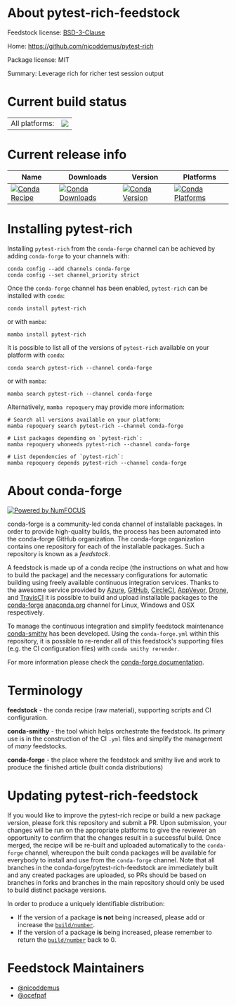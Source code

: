 About pytest-rich-feedstock
===========================

Feedstock license: [BSD-3-Clause](https://github.com/conda-forge/pytest-rich-feedstock/blob/main/LICENSE.txt)

Home: https://github.com/nicoddemus/pytest-rich

Package license: MIT

Summary: Leverage rich for richer test session output

Current build status
====================


<table><tr><td>All platforms:</td>
    <td>
      <a href="https://dev.azure.com/conda-forge/feedstock-builds/_build/latest?definitionId=15664&branchName=main">
        <img src="https://dev.azure.com/conda-forge/feedstock-builds/_apis/build/status/pytest-rich-feedstock?branchName=main">
      </a>
    </td>
  </tr>
</table>

Current release info
====================

| Name | Downloads | Version | Platforms |
| --- | --- | --- | --- |
| [![Conda Recipe](https://img.shields.io/badge/recipe-pytest--rich-green.svg)](https://anaconda.org/conda-forge/pytest-rich) | [![Conda Downloads](https://img.shields.io/conda/dn/conda-forge/pytest-rich.svg)](https://anaconda.org/conda-forge/pytest-rich) | [![Conda Version](https://img.shields.io/conda/vn/conda-forge/pytest-rich.svg)](https://anaconda.org/conda-forge/pytest-rich) | [![Conda Platforms](https://img.shields.io/conda/pn/conda-forge/pytest-rich.svg)](https://anaconda.org/conda-forge/pytest-rich) |

Installing pytest-rich
======================

Installing `pytest-rich` from the `conda-forge` channel can be achieved by adding `conda-forge` to your channels with:

```
conda config --add channels conda-forge
conda config --set channel_priority strict
```

Once the `conda-forge` channel has been enabled, `pytest-rich` can be installed with `conda`:

```
conda install pytest-rich
```

or with `mamba`:

```
mamba install pytest-rich
```

It is possible to list all of the versions of `pytest-rich` available on your platform with `conda`:

```
conda search pytest-rich --channel conda-forge
```

or with `mamba`:

```
mamba search pytest-rich --channel conda-forge
```

Alternatively, `mamba repoquery` may provide more information:

```
# Search all versions available on your platform:
mamba repoquery search pytest-rich --channel conda-forge

# List packages depending on `pytest-rich`:
mamba repoquery whoneeds pytest-rich --channel conda-forge

# List dependencies of `pytest-rich`:
mamba repoquery depends pytest-rich --channel conda-forge
```


About conda-forge
=================

[![Powered by
NumFOCUS](https://img.shields.io/badge/powered%20by-NumFOCUS-orange.svg?style=flat&colorA=E1523D&colorB=007D8A)](https://numfocus.org)

conda-forge is a community-led conda channel of installable packages.
In order to provide high-quality builds, the process has been automated into the
conda-forge GitHub organization. The conda-forge organization contains one repository
for each of the installable packages. Such a repository is known as a *feedstock*.

A feedstock is made up of a conda recipe (the instructions on what and how to build
the package) and the necessary configurations for automatic building using freely
available continuous integration services. Thanks to the awesome service provided by
[Azure](https://azure.microsoft.com/en-us/services/devops/), [GitHub](https://github.com/),
[CircleCI](https://circleci.com/), [AppVeyor](https://www.appveyor.com/),
[Drone](https://cloud.drone.io/welcome), and [TravisCI](https://travis-ci.com/)
it is possible to build and upload installable packages to the
[conda-forge](https://anaconda.org/conda-forge) [anaconda.org](https://anaconda.org/)
channel for Linux, Windows and OSX respectively.

To manage the continuous integration and simplify feedstock maintenance
[conda-smithy](https://github.com/conda-forge/conda-smithy) has been developed.
Using the ``conda-forge.yml`` within this repository, it is possible to re-render all of
this feedstock's supporting files (e.g. the CI configuration files) with ``conda smithy rerender``.

For more information please check the [conda-forge documentation](https://conda-forge.org/docs/).

Terminology
===========

**feedstock** - the conda recipe (raw material), supporting scripts and CI configuration.

**conda-smithy** - the tool which helps orchestrate the feedstock.
                   Its primary use is in the construction of the CI ``.yml`` files
                   and simplify the management of *many* feedstocks.

**conda-forge** - the place where the feedstock and smithy live and work to
                  produce the finished article (built conda distributions)


Updating pytest-rich-feedstock
==============================

If you would like to improve the pytest-rich recipe or build a new
package version, please fork this repository and submit a PR. Upon submission,
your changes will be run on the appropriate platforms to give the reviewer an
opportunity to confirm that the changes result in a successful build. Once
merged, the recipe will be re-built and uploaded automatically to the
`conda-forge` channel, whereupon the built conda packages will be available for
everybody to install and use from the `conda-forge` channel.
Note that all branches in the conda-forge/pytest-rich-feedstock are
immediately built and any created packages are uploaded, so PRs should be based
on branches in forks and branches in the main repository should only be used to
build distinct package versions.

In order to produce a uniquely identifiable distribution:
 * If the version of a package **is not** being increased, please add or increase
   the [``build/number``](https://docs.conda.io/projects/conda-build/en/latest/resources/define-metadata.html#build-number-and-string).
 * If the version of a package **is** being increased, please remember to return
   the [``build/number``](https://docs.conda.io/projects/conda-build/en/latest/resources/define-metadata.html#build-number-and-string)
   back to 0.

Feedstock Maintainers
=====================

* [@nicoddemus](https://github.com/nicoddemus/)
* [@ocefpaf](https://github.com/ocefpaf/)

